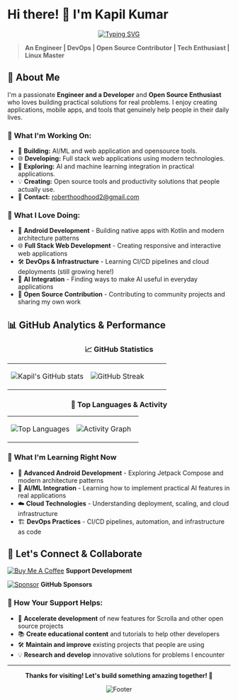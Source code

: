 # Hi there! 👋 I'm Kapil Kumar

<div align="center">

[![Typing SVG](https://readme-typing-svg.herokuapp.com?font=Fira+Code&pause=1000&color=36BCF7&center=true&vCenter=true&width=600&lines=Full+Stack+Developer+%7C+DevOps+Engineer;Open+Source+Enthusiast+%7C+Tech+Explorer;Building+Creative+Solutions+for+Real+Problems;Android+%7C+Web+%7C+Cloud+%7C+Learning)](https://git.io/typing-svg)

</div>

> **An Engineer | DevOps | Open Source Contributor | Tech Enthusiast | Linux Master**

## 🚀 About Me

I'm a passionate **Engineer and a Developer** and **Open Source Enthusiast** who loves building practical solutions for real problems. I enjoy creating applications, mobile apps, and tools that genuinely help people in their daily lives.

### 🎯 **What I'm Working On:**
- 🔭 **Building:**  AI/ML and web application and opensource tools.
- 🌐 **Developing:** Full stack web applications using modern technologies.
- 🤖 **Exploring:** AI and machine learning integration in practical applications.
- 💡 **Creating:** Open source tools and productivity solutions that people actually use.
- 📧 **Contact:** roberthoodhood2@gmail.com


### 🚀 **What I Love Doing:**
- 📱 **Android Development** - Building native apps with Kotlin and modern architecture patterns
- 🌐 **Full Stack Web Development** - Creating responsive and interactive web applications
- 🛠️ **DevOps & Infrastructure** - Learning CI/CD pipelines and cloud deployments (still growing here!)
- 🤖 **AI Integration** - Finding ways to make AI useful in everyday applications
- 🔧 **Open Source Contribution** - Contributing to community projects and sharing my own work

## 📊 GitHub Analytics & Performance

<div align="center">

### **📈 GitHub Statistics**

<table>
<tr>
<td width="50%">

![Kapil's GitHub stats](https://github-readme-stats.vercel.app/api?username=W1LDN16H7&theme=tokyonight&show_icons=true&hide_border=true&count_private=true&include_all_commits=true)

</td>
<td width="50%">

![GitHub Streak](https://github-readme-streak-stats.herokuapp.com/?user=W1LDN16H7&theme=tokyonight&hide_border=true)

</td>
</tr>
</table>

### **🎯 Top Languages & Activity**

<table>
<tr>
<td width="50%">

![Top Languages](https://github-readme-stats.vercel.app/api/top-langs/?username=W1LDN16H7&theme=tokyonight&show_icons=true&hide_border=true&layout=compact&langs_count=8)

</td>
<td width="50%">

![Activity Graph](https://github-readme-activity-graph.vercel.app/graph?username=W1LDN16H7&theme=tokyo-night&hide_border=true&area=true)

</td>
</tr>
</table>


</div>



### 🌱 **What I'm Learning Right Now**
- 📱 **Advanced Android Development** - Exploring Jetpack Compose and modern architecture patterns
- 🤖 **AI/ML Integration** - Learning how to implement practical AI features in real applications
- ☁️ **Cloud Technologies** - Understanding deployment, scaling, and cloud infrastructure
- 🏗️ **DevOps Practices** - CI/CD pipelines, automation, and infrastructure as code

## 🤝 Let's Connect & Collaborate


</td>

<td align="center">

<td align="center">





[![Buy Me A Coffee](https://img.shields.io/badge/Buy%20Me%20A%20Coffee-FFDD00?style=for-the-badge&logo=buy-me-a-coffee&logoColor=black)](https://buymeacoffee.com/kapil7.kumar)
**Support Development**

</td>
<td align="center">

[![Sponsor](https://img.shields.io/badge/Sponsor-GitHub-red?style=for-the-badge&logo=github&logoColor=white)](https://github.com/sponsors/W1LDN16H7)
**GitHub Sponsors**

</td>
</tr>
</table>

### **🎯 How Your Support Helps:**
- 🚀 **Accelerate development** of new features for Scrolla and other open source projects
- 📚 **Create educational content** and tutorials to help other developers  
- 🛠️ **Maintain and improve** existing projects that people are using
- 💡 **Research and develop** innovative solutions for problems I encounter

</div>

---

<div align="center">



**Thanks for visiting! Let's build something amazing together! 🚀**

![Footer](https://capsule-render.vercel.app/api?type=waving&color=gradient&height=100&section=footer)

</div>
